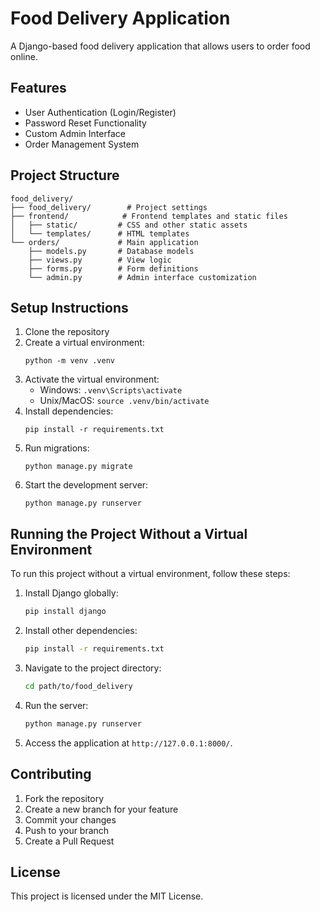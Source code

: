 # Food Delivery Application

A Django-based food delivery application that allows users to order food online.

## Features

- User Authentication (Login/Register)
- Password Reset Functionality
- Custom Admin Interface
- Order Management System

## Project Structure

```
food_delivery/
├── food_delivery/        # Project settings
├── frontend/            # Frontend templates and static files
│   ├── static/         # CSS and other static assets
│   └── templates/      # HTML templates
└── orders/             # Main application
    ├── models.py       # Database models
    ├── views.py        # View logic
    ├── forms.py        # Form definitions
    └── admin.py        # Admin interface customization
```

## Setup Instructions

1. Clone the repository
2. Create a virtual environment:
   ```
   python -m venv .venv
   ```
3. Activate the virtual environment:
   - Windows: `.venv\Scripts\activate`
   - Unix/MacOS: `source .venv/bin/activate`
4. Install dependencies:
   ```
   pip install -r requirements.txt
   ```
5. Run migrations:
   ```
   python manage.py migrate
   ```
6. Start the development server:
   ```
   python manage.py runserver
   ```

## Running the Project Without a Virtual Environment

To run this project without a virtual environment, follow these steps:

1. Install Django globally:
   ```bash
   pip install django
   ```

2. Install other dependencies:
   ```bash
   pip install -r requirements.txt
   ```

3. Navigate to the project directory:
   ```bash
   cd path/to/food_delivery
   ```

4. Run the server:
   ```bash
   python manage.py runserver
   ```

5. Access the application at `http://127.0.0.1:8000/`.

## Contributing

1. Fork the repository
2. Create a new branch for your feature
3. Commit your changes
4. Push to your branch
5. Create a Pull Request

## License

This project is licensed under the MIT License.
